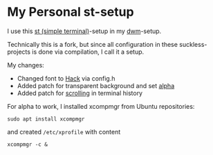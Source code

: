 # My Personal st-setup

I use this [st (simple terminal)](https://st.suckless.org/)-setup in my [dwm](https://dwm.suckless.org/)-setup.

Technically this is a fork, but since all configuration in these suckless-projects is done via compilation, I call it a setup.

My changes:

* Changed font to [Hack](https://sourcefoundry.org/hack/) via config.h
* Added patch for transparent background and set [alpha](https://st.suckless.org/patches/alpha/)
* Added patch for [scrolling](https://st.suckless.org/patches/scrollback/) in terminal history

For alpha to work, I installed xcompmgr from Ubuntu repositories:
	
	sudo apt install xcompmgr

and created `/etc/xprofile` with content

	xcompmgr -c &

